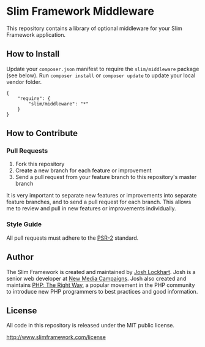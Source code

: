 # Slim Framework Middleware

This repository contains a library of optional middleware for your
Slim Framework application.

## How to Install

Update your `composer.json` manifest to require the `slim/middleware` package (see below).
Run `composer install` or `composer update` to update your local vendor folder.

    {
        "require": {
            "slim/middleware": "*"
        }
    }

## How to Contribute

### Pull Requests

1. Fork this repository
2. Create a new branch for each feature or improvement
3. Send a pull request from your feature branch to this repository's master branch

It is very important to separate new features or improvements into separate feature branches, and to send a pull
request for each branch. This allows me to review and pull in new features or improvements individually.

### Style Guide

All pull requests must adhere to the [PSR-2](https://github.com/php-fig/fig-standards/blob/master/accepted/PSR-2-coding-style-guide.md) standard.

## Author

The Slim Framework is created and maintained by [Josh Lockhart](https://www.joshlockhart.com). Josh is a senior
web developer at [New Media Campaigns](http://www.newmediacampaigns.com/). Josh also created and maintains
[PHP: The Right Way](http://www.phptherightway.com/), a popular movement in the PHP community to introduce new
PHP programmers to best practices and good information.

## License

All code in this repository is released under the MIT public license.

<http://www.slimframework.com/license>
